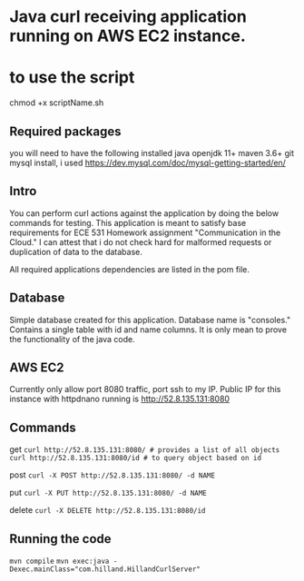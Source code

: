 # Java curl receiving application running on AWS EC2 instance.

# to use the script
chmod +x scriptName.sh

## Required packages
you will need to have the following installed
java openjdk 11+
maven 3.6+
git
mysql install, i used https://dev.mysql.com/doc/mysql-getting-started/en/

## Intro
You can perform curl actions against the application by doing the below commands for testing.
This application is meant to satisfy base requirements for ECE 531 Homework assignment "Communication in the Cloud." I can attest that i do not check hard for malformed requests or duplication of data to the database. 

All required applications dependencies are listed in the pom file.

## Database
Simple database created for this application. Database name is "consoles." Contains a single table with id and name columns. It is only mean to prove the functionality of the java code.

## AWS EC2
Currently only allow port 8080 traffic, port ssh to my IP. 
Public IP for this instance with httpdnano running is
http://52.8.135.131:8080

## Commands
get
`curl http://52.8.135.131:8080/ # provides a list of all objects`
`curl http://52.8.135.131:8080/id # to query object based on id`

post
`curl -X POST http://52.8.135.131:8080/ -d NAME`

put
`curl -X PUT http://52.8.135.131:8080/ -d NAME`

delete
`curl -X DELETE http://52.8.135.131:8080/id`


## Running the code
`mvn compile`
`mvn exec:java -Dexec.mainClass="com.hilland.HillandCurlServer"`
